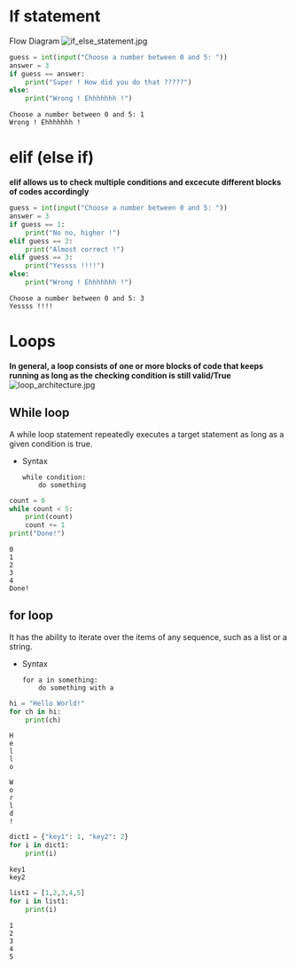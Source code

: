 
# If statement

Flow Diagram
![if_else_statement.jpg](attachment:if_else_statement.jpg)



```python
guess = int(input("Choose a number between 0 and 5: "))
answer = 3
if guess == answer:
    print("Super ! How did you do that ?????")
else:
    print("Wrong ! Ehhhhhhh !")
```

    Choose a number between 0 and 5: 1
    Wrong ! Ehhhhhhh !


# elif (else if)
**elif allows us to check multiple conditions and excecute different blocks of codes accordingly**




```python
guess = int(input("Choose a number between 0 and 5: "))
answer = 3
if guess == 1:
    print("No no, higher !")
elif guess == 2:
    print("Almost correct !")
elif guess == 3:
    print("Yessss !!!!")
else:
    print("Wrong ! Ehhhhhhh !")
```

    Choose a number between 0 and 5: 3
    Yessss !!!!


# Loops
**In general, a loop consists of one or more blocks of code that keeps running as long as the checking condition is still valid/True**
![loop_architecture.jpg](attachment:loop_architecture.jpg)

## While loop
A while loop statement repeatedly executes a target statement as long as a given condition is true.
- Syntax
    ```
    while condition:
        do something
    ```


```python
count = 0
while count < 5:
    print(count)
    count += 1
print("Done!")
```

    0
    1
    2
    3
    4
    Done!


## for loop
It has the ability to iterate over the items of any sequence, such as a list or a string.
- Syntax
    ```
    for a in something:
        do something with a
    ```


```python
hi = "Hello World!"
for ch in hi:
    print(ch)
```

    H
    e
    l
    l
    o
     
    W
    o
    r
    l
    d
    !



```python
dict1 = {"key1": 1, "key2": 2}
for i in dict1:
    print(i)
```

    key1
    key2



```python
list1 = [1,2,3,4,5]
for i in list1:
    print(i)
```

    1
    2
    3
    4
    5



```python

```
